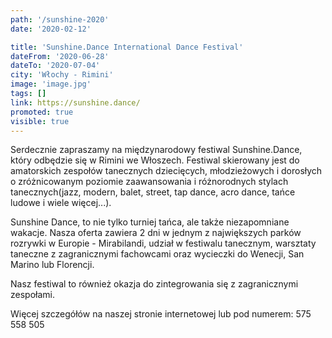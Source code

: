 ```yaml
---
path: '/sunshine-2020'
date: '2020-02-12'

title: 'Sunshine.Dance International Dance Festival'
dateFrom: '2020-06-28'
dateTo: '2020-07-04'
city: 'Włochy - Rimini'
image: 'image.jpg'
tags: []
link: https://sunshine.dance/
promoted: true
visible: true
---
```

Serdecznie zapraszamy na międzynarodowy festiwal Sunshine.Dance, który odbędzie się w Rimini we Włoszech. Festiwal skierowany jest do amatorskich zespołów tanecznych dziecięcych, młodzieżowych i dorosłych o zróżnicowanym poziomie zaawansowania i różnorodnych stylach tanecznych(jazz, modern, balet, street, tap dance, acro dance, tańce ludowe i wiele więcej...).

Sunshine Dance, to nie tylko turniej tańca, ale także niezapomniane wakacje. Nasza oferta zawiera 2 dni w jednym z największych parków rozrywki w Europie - Mirabilandi, udział w festiwalu tanecznym, warsztaty taneczne z zagranicznymi fachowcami oraz wycieczki do Wenecji, San Marino lub Florencji.
 
Nasz festiwal to również okazja do zintegrowania się z zagranicznymi zespołami.

Więcej szczegółów na naszej stronie internetowej lub pod numerem: 575 558 505